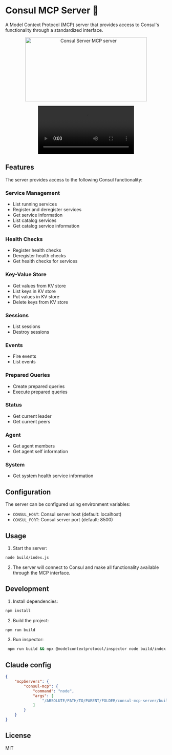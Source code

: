 # Consul MCP Server 🚀 

A Model Context Protocol (MCP) server that provides access to Consul's functionality through a standardized interface.
<p align="center">
<a  href="https://glama.ai/mcp/servers/@kocierik/consul-mcp-server">
  <img width="380" height="200" src="https://glama.ai/mcp/servers/@kocierik/consul-mcp-server/badge" alt="Consul Server MCP server" />
</a>
<center>
<video src="https://github.com/user-attachments/assets/81bf7d70-e837-4c99-8312-2c85ccace1f4"></video>
</center>
</p>

## Features
The server provides access to the following Consul functionality:

### Service Management
- List running services
- Register and deregister services
- Get service information
- List catalog services
- Get catalog service information

### Health Checks
- Register health checks
- Deregister health checks
- Get health checks for services

### Key-Value Store
- Get values from KV store
- List keys in KV store
- Put values in KV store
- Delete keys from KV store

### Sessions
- List sessions
- Destroy sessions

### Events
- Fire events
- List events

### Prepared Queries
- Create prepared queries
- Execute prepared queries

### Status
- Get current leader
- Get current peers

### Agent
- Get agent members
- Get agent self information

### System
- Get system health service information

## Configuration

The server can be configured using environment variables:

- `CONSUL_HOST`: Consul server host (default: localhost)
- `CONSUL_PORT`: Consul server port (default: 8500)

## Usage

1. Start the server:
```bash
node build/index.js
```

2. The server will connect to Consul and make all functionality available through the MCP interface.

## Development

1. Install dependencies:
```bash
npm install
```

2. Build the project:
```bash
npm run build
```

3. Run inspector:
```bash
 npm run build && npx @modelcontextprotocol/inspector node build/index.js
```

## Claude config

```json
{
    "mcpServers": {
        "consul-mcp": {
            "command": "node",
            "args": [
                "/ABSOLUTE/PATH/TO/PARENT/FOLDER/consul-mcp-server/build/index.js"
            ]
        }
    }
}
```

## License

MIT
